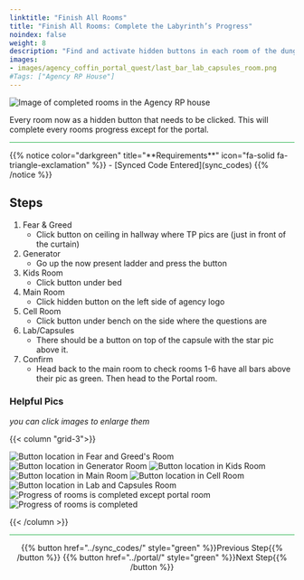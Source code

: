 ```yaml
---
linktitle: "Finish All Rooms"
title: "Finish All Rooms: Complete the Labyrinth’s Progress"
noindex: false
weight: 8
description: "Find and activate hidden buttons in each room of the dungeon. Ensure all progress bars are green to advance the Portal Room quest."
images:
- images/agency_coffin_portal_quest/last_bar_lab_capsules_room.png
#Tags: ["Agency RP House"]
---
```


![Image of completed rooms in the Agency RP house](/images/agency_coffin_portal_quest/last_bar_completed_check_2_w400px.png)


Every room now as a hidden button that needs to be clicked. This will complete every rooms progress except for the portal.

<hr style="background-color: #28b44c" size=8>
{{% notice color="darkgreen" title="**Requirements**" icon="fa-solid fa-triangle-exclamation"  %}}
- [Synced Code Entered](sync_codes) 
{{% /notice %}}

## Steps

1. Fear & Greed
    - Click button on ceiling in hallway where TP pics are (just in front of the curtain)
1. Generator
    - Go up the now present ladder and press the button
1. Kids Room
    - Click button under bed 
1. Main Room
    - Click hidden button on the left side of agency logo
1. Cell Room
    - Click button under bench on the side where the questions are
1. Lab/Capsules
    - There should be a button on top of the capsule with the star pic above it.
1. Confirm
    - Head back to the main room to check rooms 1-6 have all bars above their pic as green. Then head to the Portal room. 

### Helpful Pics

_you can click images to enlarge them_

{{< column "grid-3">}}

![Button location in Fear and Greed's Room](/images/agency_coffin_portal_quest/last_bar_fear_&_greed_room.png)
![Button location in Generator Room](/images/agency_coffin_portal_quest/last_bar_generator_room.png)
![Button location in Kids Room](/images/agency_coffin_portal_quest/last_bar_kids_room.png)
![Button location in Main Room](/images/agency_coffin_portal_quest/last_bar_main_room.png)
![Button location in Cell Room](/images/agency_coffin_portal_quest/last_bar_cell_room.png)
![Button location in Lab and Capsules Room](/images/agency_coffin_portal_quest/last_bar_lab_capsules_room.png)
![Progress of rooms is completed except portal room](/images/agency_coffin_portal_quest/last_bar_completed_check.png)
![Progress of rooms is completed](/images/agency_coffin_portal_quest/last_bar_completed_check_2.png)

{{< /column >}}

<hr style="background-color: #28b44c" size=8>

<div align="center">{{% button href="../sync_codes/" style="green" %}}Previous Step{{% /button %}} {{% button href="../portal/" style="green" %}}Next Step{{% /button %}}</div>
